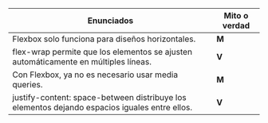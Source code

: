 | Enunciados | Mito o verdad |
|-----------|------------|
|Flexbox solo funciona para diseños horizontales.| **M** |
|flex-wrap permite que los elementos se ajusten automáticamente en múltiples líneas.| **V** |
|Con Flexbox, ya no es necesario usar media queries.| **M** |
|justify-content: space-between distribuye los elementos dejando espacios iguales entre ellos.| **V** |